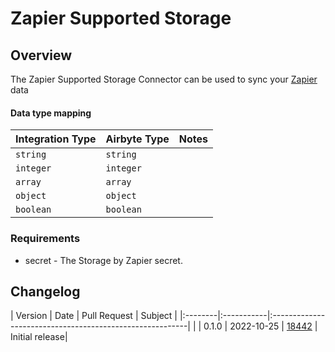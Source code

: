 # Zapier Supported Storage

## Overview

The Zapier Supported Storage Connector can be used to sync your [Zapier](https://store.zapier.com/)
data

#### Data type mapping

| Integration Type | Airbyte Type | Notes |
| :--------------- | :----------- | :---- |
| `string`         | `string`     |       |
| `integer`        | `integer`    |       |
| `array`          | `array`      |       |
| `object`         | `object`     |       |
| `boolean`        | `boolean`    |       |

### Requirements

- secret - The Storage by Zapier secret.

## Changelog

| Version | Date | Pull Request | Subject |
|:--------|:-----------|:---------------------------------------------------------| | | 0.1.0 |
2022-10-25 | [18442](https://github.com/airbytehq/airbyte/pull/18442) | Initial release|
